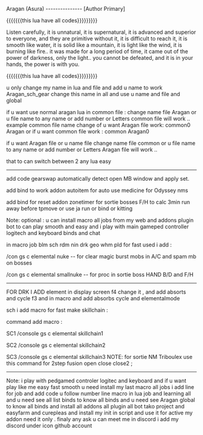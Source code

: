 
Aragan (Asura) --------------- [Author Primary]

{{{{{{{this lua have all codes}}}}}}}}}

Listen carefully, it is unnatural, it is supernatural, it is advanced and superior to everyone, and they are primitive without it, it is difficult to reach it, it is smooth like water, it is solid like a mountain, it is light like the wind, it is burning like fire.. it was made for a long period of time, it came out of the power of darkness, only the light.. you cannot be defeated, and it is in your hands, the power is with you.

{{{{{{{this lua have all codes}}}}}}}}}

u only change my name in lua and file and add u name to work 
Aragan_sch_gear  change this name in all and use u name and file and global

if u want use normal aragan lua in common file :
change name file Aragan or u file name to any name or add number or Letters 
common file will work .. 
example common file name change of u want Aragan file work: 
common0 
Aragan
or if u want common file work :
common 
Aragan0

if u want Aragan file or u name file change name file common or u file name to any name or add number or Letters 
Aragan file will work .. 

that to can switch between 2 any lua easy 

-----------
add code gearswap automatically detect open MB window and apply set.

add bind to work addon autoitem for auto use medicine for Odyssey nms 

add bind for reset addon zonetimer for sortie bosses F/H to calc 3min run away before tpmove or use ja run or bind or kitting

Note: optional : u can install macro all jobs from my web and addons plugin bot
to can play smooth and easy and i play with main gameped controller logitech and 
keyboard binds and chat 

in macro job blm sch rdm nin drk geo whm pld for fast used i add :

/con gs c elemental nuke -- for clear magic burst mobs in A/C and spam mb on bosses 

/con gs c elemental smallnuke -- for proc in sortie boss HAND B/D and F/H

----------
FOR DRK I ADD  element in display screen f4 change it , and add absorts and cycle f3 and in macro
and add absorbs cycle and elementalmode

sch i add macro for fast make skillchain :

command add macro :

SC1
/console gs c elemental skillchain1

SC2
/console gs c elemental skillchain2

SC3
/console gs c elemental skillchain3 
NOTE: for sortie NM Triboulex use this command for 2step fusion open close close2 ;

-------------
Note: i play with pedgamed controler logitec and keyboard and if u want play like me easy fast smooth 
u need install my last macro all jobs i add line for job and add code u follow number line macro in lua job 
and learning all  and u need see all list binds to know all binds and u need see Aragan global to know all binds 
and install all addons all plugin all bot tako project and easyfarm and curepleas 
and install my init in script and use it for active my addon need it only .
finaly any ask u can meet me in discord i add my discord under icon github account 

